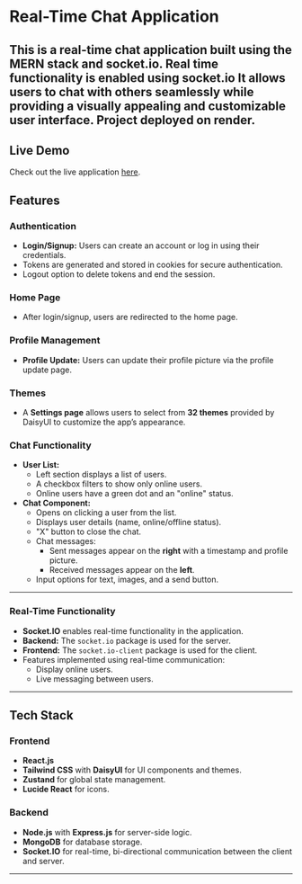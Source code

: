 # Real-Time Chat Application  

This is a **real-time chat application** built using the **MERN stack and socket.io**.
Real time functionality is enabled using socket.io
It allows users to chat with others seamlessly while providing a visually appealing and customizable user interface.
Project deployed on render.
---
## Live Demo  
Check out the live application [here](https://chatty-sx8k.onrender.com/).  


## Features  

### **Authentication**
- **Login/Signup:** Users can create an account or log in using their credentials.  
- Tokens are generated and stored in cookies for secure authentication.  
- Logout option to delete tokens and end the session.  

### **Home Page**
- After login/signup, users are redirected to the home page.  

### **Profile Management**
- **Profile Update:** Users can update their profile picture via the profile update page.  

### **Themes**
- A **Settings page** allows users to select from **32 themes** provided by DaisyUI to customize the app’s appearance.  

### **Chat Functionality**
- **User List:**  
  - Left section displays a list of users.  
  - A checkbox filters to show only online users.  
  - Online users have a green dot and an "online" status.  
- **Chat Component:**  
  - Opens on clicking a user from the list.  
  - Displays user details (name, online/offline status).  
  - "X" button to close the chat.  
  - Chat messages:  
    - Sent messages appear on the **right** with a timestamp and profile picture.  
    - Received messages appear on the **left**.  
  - Input options for text, images, and a send button.  
---
### **Real-Time Functionality**  
- **Socket.IO** enables real-time functionality in the application.  
- **Backend:** The `socket.io` package is used for the server.  
- **Frontend:** The `socket.io-client` package is used for the client.  
- Features implemented using real-time communication:  
  - Display online users.  
  - Live messaging between users.
---

## Tech Stack  

### **Frontend**
- **React.js**  
- **Tailwind CSS** with **DaisyUI** for UI components and themes.  
- **Zustand** for global state management.  
- **Lucide React** for icons.  

### **Backend**
- **Node.js** with **Express.js** for server-side logic.  
- **MongoDB** for database storage.  
- **Socket.IO** for real-time, bi-directional communication between the client and server.  

---
